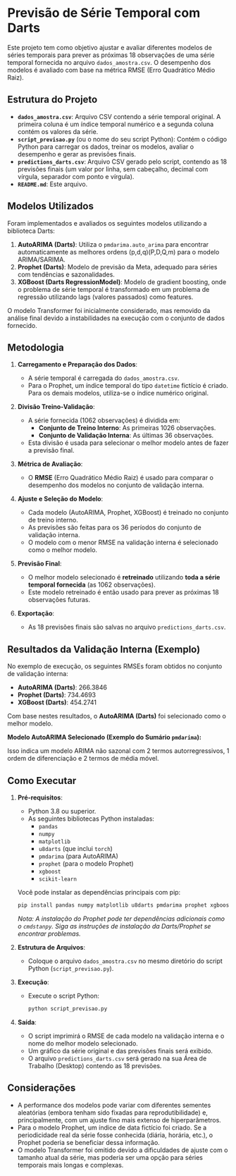 
# Previsão de Série Temporal com Darts

Este projeto tem como objetivo ajustar e avaliar diferentes modelos de séries temporais para prever as próximas 18 observações de uma série temporal fornecida no arquivo `dados_amostra.csv`. O desempenho dos modelos é avaliado com base na métrica RMSE (Erro Quadrático Médio Raiz).

## Estrutura do Projeto

-   **`dados_amostra.csv`**: Arquivo CSV contendo a série temporal original. A primeira coluna é um índice temporal numérico e a segunda coluna contém os valores da série.
-   **`script_previsao.py`** (ou o nome do seu script Python): Contém o código Python para carregar os dados, treinar os modelos, avaliar o desempenho e gerar as previsões finais.
-   **`predictions_darts.csv`**: Arquivo CSV gerado pelo script, contendo as 18 previsões finais (um valor por linha, sem cabeçalho, decimal com vírgula, separador com ponto e vírgula).
-   **`README.md`**: Este arquivo.

## Modelos Utilizados

Foram implementados e avaliados os seguintes modelos utilizando a biblioteca Darts:

1.  **AutoARIMA (Darts)**: Utiliza o `pmdarima.auto_arima` para encontrar automaticamente as melhores ordens (p,d,q)(P,D,Q,m) para o modelo ARIMA/SARIMA.
2.  **Prophet (Darts)**: Modelo de previsão da Meta, adequado para séries com tendências e sazonalidades.
3.  **XGBoost (Darts RegressionModel)**: Modelo de gradient boosting, onde o problema de série temporal é transformado em um problema de regressão utilizando lags (valores passados) como features.

O modelo Transformer foi inicialmente considerado, mas removido da análise final devido a instabilidades na execução com o conjunto de dados fornecido.

## Metodologia

1.  **Carregamento e Preparação dos Dados**:
    *   A série temporal é carregada do `dados_amostra.csv`.
    *   Para o Prophet, um índice temporal do tipo `datetime` fictício é criado. Para os demais modelos, utiliza-se o índice numérico original.

2.  **Divisão Treino-Validação**:
    *   A série fornecida (1062 observações) é dividida em:
        *   **Conjunto de Treino Interno**: As primeiras 1026 observações.
        *   **Conjunto de Validação Interna**: As últimas 36 observações.
    *   Esta divisão é usada para selecionar o melhor modelo antes de fazer a previsão final.

3.  **Métrica de Avaliação**:
    *   O **RMSE** (Erro Quadrático Médio Raiz) é usado para comparar o desempenho dos modelos no conjunto de validação interna.

4.  **Ajuste e Seleção do Modelo**:
    *   Cada modelo (AutoARIMA, Prophet, XGBoost) é treinado no conjunto de treino interno.
    *   As previsões são feitas para os 36 períodos do conjunto de validação interna.
    *   O modelo com o menor RMSE na validação interna é selecionado como o melhor modelo.

5.  **Previsão Final**:
    *   O melhor modelo selecionado é **retreinado** utilizando **toda a série temporal fornecida** (as 1062 observações).
    *   Este modelo retreinado é então usado para prever as próximas 18 observações futuras.

6.  **Exportação**:
    *   As 18 previsões finais são salvas no arquivo `predictions_darts.csv`.

## Resultados da Validação Interna (Exemplo)

No exemplo de execução, os seguintes RMSEs foram obtidos no conjunto de validação interna:

*   **AutoARIMA (Darts)**: 266.3846
*   **Prophet (Darts)**: 734.4693
*   **XGBoost (Darts)**: 454.2741

Com base nestes resultados, o **AutoARIMA (Darts)** foi selecionado como o melhor modelo.

**Modelo AutoARIMA Selecionado (Exemplo do Sumário `pmdarima`):**

Isso indica um modelo ARIMA não sazonal com 2 termos autorregressivos, 1 ordem de diferenciação e 2 termos de média móvel.

## Como Executar

1.  **Pré-requisitos**:
    *   Python 3.8 ou superior.
    *   As seguintes bibliotecas Python instaladas:
        *   `pandas`
        *   `numpy`
        *   `matplotlib`
        *   `u8darts` (que inclui `torch`)
        *   `pmdarima` (para AutoARIMA)
        *   `prophet` (para o modelo Prophet)
        *   `xgboost`
        *   `scikit-learn`

    Você pode instalar as dependências principais com pip:
    ```bash
    pip install pandas numpy matplotlib u8darts pmdarima prophet xgboost scikit-learn
    ```
    *Nota: A instalação do Prophet pode ter dependências adicionais como o `cmdstanpy`. Siga as instruções de instalação da Darts/Prophet se encontrar problemas.*

2.  **Estrutura de Arquivos**:
    *   Coloque o arquivo `dados_amostra.csv` no mesmo diretório do script Python (`script_previsao.py`).

3.  **Execução**:
    *   Execute o script Python:
        ```bash
        python script_previsao.py
        ```

4.  **Saída**:
    *   O script imprimirá o RMSE de cada modelo na validação interna e o nome do melhor modelo selecionado.
    *   Um gráfico da série original e das previsões finais será exibido.
    *   O arquivo `predictions_darts.csv` será gerado na sua Área de Trabalho (Desktop) contendo as 18 previsões.

## Considerações

*   A performance dos modelos pode variar com diferentes sementes aleatórias (embora tenham sido fixadas para reprodutibilidade) e, principalmente, com um ajuste fino mais extenso de hiperparâmetros.
*   Para o modelo Prophet, um índice de data fictício foi criado. Se a periodicidade real da série fosse conhecida (diária, horária, etc.), o Prophet poderia se beneficiar dessa informação.
*   O modelo Transformer foi omitido devido a dificuldades de ajuste com o tamanho atual da série, mas poderia ser uma opção para séries temporais mais longas e complexas.